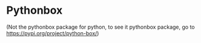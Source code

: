 # Pythonbox
(Not the pythonbox package for python, to see it pythonbox package, go to https://pypi.org/project/python-box/)

